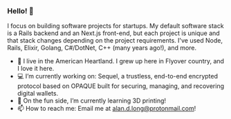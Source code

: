 ### Hello! 👋

I focus on building software projects for startups. My default software stack is a Rails backend and an Next.js front-end, but each project is unique and that stack changes depending on the project requirements. I've used Node, Rails, Elixir, Golang, C#/DotNet, C++ (many years ago!), and more.

- 📍 I live in the American Heartland. I grew up here in Flyover country, and I love it here.
- 💻 I’m currently working on: Sequel, a trustless, end-to-end encrypted protocol based on OPAQUE built for securing, managing, and recovering digital wallets.
- 🌱 On the fun side, I’m currently learning 3D printing!
- 📫 How to reach me: Email me at alan.d.long@protonmail.com!
